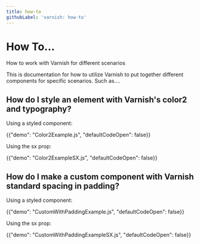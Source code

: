 ```yaml
---
title: how-to
githubLabel: 'varnish: how-to'
---
```


# How To...

<p class="description">How to work with Varnish for different scenarios</p>

This is documentation for how to utilize Varnish to put together different components for specific scenarios. Such as....

## How do I style an element with Varnish's color2 and typography?

Using a styled component:

{{"demo": "Color2Example.js", "defaultCodeOpen": false}}

Using the sx prop:

{{"demo": "Color2ExampleSX.js", "defaultCodeOpen": false}}

## How do I make a custom component with Varnish standard spacing in padding?

Using a styled component:

{{"demo": "CustomWithPaddingExample.js", "defaultCodeOpen": false}}

Using the sx prop:

{{"demo": "CustomWithPaddingExampleSX.js", "defaultCodeOpen": false}}
